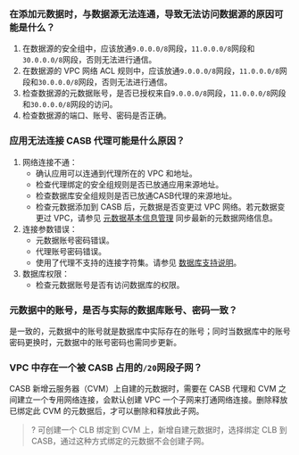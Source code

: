 ### 在添加元数据时，与数据源无法连通，导致无法访问数据源的原因可能是什么？
1. 在数据源的安全组中，应该放通`9.0.0.0/8`网段，`11.0.0.0/8`网段和`30.0.0.0/8`网段，否则无法进行通信。
2. 在数据源的 VPC 网络 ACL 规则中，应该放通`9.0.0.0/8`网段，`11.0.0.0/8`网段和`30.0.0.0/8`网段，否则无法进行通信。
4. 检查数据源的元数据账号，是否已授权来自`9.0.0.0/8`网段，`11.0.0.0/8`网段和`30.0.0.0/8`网段的访问。
3. 检查数据源的端口、账号、密码是否正确。

### 应用无法连接 CASB 代理可能是什么原因？
1. 网络连接不通：
    - 确认应用可以连通到代理所在的 VPC 和地址。
    - 检查代理绑定的安全组规则是否已放通应用来源地址。
    - 检查数据库安全组规则是否已放通CASB代理的来源地址。
    - 检查元数据添加到 CASB 后，元数据是否变更过 VPC 网络。若元数据变更过 VPC，请参见 [元数据基本信息管理](https://cloud.tencent.com/document/product/1303/55927) 同步最新的元数据网络信息。
2. 连接参数错误：
    * 元数据账号密码错误。
    * 代理账号密码错误。
    * 使用了代理不支持的连接字符集。请参见 [数据库支持说明](https://cloud.tencent.com/document/product/1303/48144)。
3. 数据库权限：
    * 检查元数据账号是否有访问数据库的权限。
 
### 元数据中的账号，是否与实际的数据库账号、密码一致？
是一致的，元数据中的账号就是数据库中实际存在的账号；同时当数据库中的账号密码更换时，元数据中的账号密码也需同步更新。

### VPC 中存在一个被 CASB 占用的`/20`网段子网？
CASB 新增云服务器（CVM）上自建的元数据时，需要在 CASB 代理和 CVM 之间建立一个专用网络连接，会默认创建 VPC 一个子网来打通网络连接。删除释放已绑定此 CVM 的元数据后，才可以删除和释放此子网。
>? 可创建一个 CLB 绑定到 CVM 上，新增自建元数据时，选择绑定 CLB 到 CASB，通过这种方式绑定的元数据不会创建子网。
